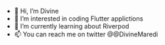 - 👋 Hi, I’m Divine
- 👀 I’m interested in coding Flutter applictions
- 🌱 I’m currently learning about Riverpod
- 📫 You can reach me on twitter @@DivineMaredi

<!---
divinemaredi/divinemaredi is a ✨ special ✨ repository because its `README.md` (this file) appears on your GitHub profile.
You can click the Preview link to take a look at your changes.
--->
